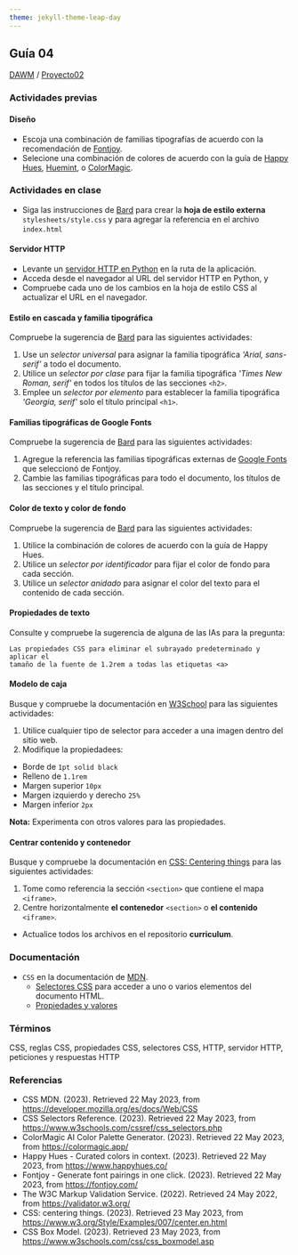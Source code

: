 ```yaml
---
theme: jekyll-theme-leap-day
---
```


## Guía 04

[DAWM](/DAWM/) / [Proyecto02](/DAWM/proyectos/2023/proyecto02)

### Actividades previas

#### Diseño

* Escoja una combinación de familias tipografías de acuerdo con la recomendación de [Fontjoy](https://fontjoy.com/).
* Selecione una combinación de colores de acuerdo con la guía de [Happy Hues](https://www.happyhues.co/), [Huemint](https://huemint.com/website-2/), o [ColorMagic](https://colormagic.app/). 


### Actividades en clase

* Siga las instrucciones de [Bard](bard/guia04-bard01.pdf) para crear la **hoja de estilo externa** `stylesheets/style.css` y para agregar la referencia en el archivo `index.html`

#### Servidor HTTP 

* Levante un [servidor HTTP en Python](/DAWM/tutoriales/python) en la ruta de la aplicación.
* Acceda desde el navegador al URL del servidor HTTP en Python, y
* Compruebe cada uno de los cambios en la hoja de estilo CSS al actualizar el URL en el navegador.

#### Estilo en cascada y familia tipográfica

Compruebe la sugerencia de [Bard](bard/guia04-bard02.pdf) para las siguientes actividades:

1. Use un _selector universal_ para asignar la familia tipográfica _'Arial, sans-serif'_ a todo el documento. 
2. Utilice un _selector por clase_ para fijar la familia tipográfica _'Times New Roman, serif'_ en todos los títulos de las secciones `<h2>`. 
3. Emplee un _selector por elemento_ para establecer la familia tipográfica _'Georgia, serif'_ solo el título principal `<h1>`. 

#### Familias tipográficas de Google Fonts

Compruebe la sugerencia de [Bard](bard/guia04-bard03.pdf) para las siguientes actividades:

1. Agregue la referencia las familias tipográficas externas de [Google Fonts](https://fonts.google.com/) que seleccionó de Fontjoy.
2. Cambie las familias tipográficas para todo el documento, los títulos de las secciones y el título principal.

#### Color de texto y color de fondo

Compruebe la sugerencia de [Bard](bard/guia04-bard04.pdf) para las siguientes actividades:

1. Utilice la combinación de colores de acuerdo con la guía de Happy Hues.
2. Utilice un _selector por identificador_ para fijar el color de fondo para cada sección.
3. Utilice un _selector anidado_ para asignar el color del texto para el contenido de cada sección.

#### Propiedades de texto

Consulte y compruebe la sugerencia de alguna de las IAs para la pregunta:

```
Las propiedades CSS para eliminar el subrayado predeterminado y aplicar el 
tamaño de la fuente de 1.2rem a todas las etiquetas <a>
```

#### Modelo de caja

Busque y compruebe la documentación en [W3School](https://www.w3schools.com/css/css_boxmodel.asp) para las siguientes actividades:

1. Utilice cualquier tipo de selector para acceder a una imagen dentro del sitio web.  
2. Modifique la propiedadees:
  * Borde de `1pt solid black`
  * Relleno de `1.1rem`
  * Margen superior `10px`
  * Margen izquierdo y derecho `25%`
  * Margen inferior `2px`

**Nota:** Experimenta con otros valores para las propiedades.

#### Centrar contenido y contenedor

Busque y compruebe la documentación en [CSS: Centering things](https://www.w3.org/Style/Examples/007/center.en.html) para las siguientes actividades:

1. Tome como referencia la sección `<section>` que contiene el mapa `<iframe>`. 
2. Centre horizontalmente **el contenedor** `<section>` o **el contenido** `<iframe>`.


* Actualice todos los archivos en el repositorio **curriculum**.

### Documentación

* `CSS` en la documentación de [MDN](https://developer.mozilla.org/es/docs/Web/CSS).
  - [Selectores CSS](https://www.w3schools.com/cssref/css_selectors.php) para acceder a uno o varios elementos del documento HTML.
  - [Propiedades y valores](https://www.w3schools.com/cssref/index.php)

### Términos

CSS, reglas CSS, propiedades CSS, selectores CSS, HTTP, servidor HTTP, peticiones y respuestas HTTP

### Referencias

* CSS  MDN. (2023). Retrieved 22 May 2023, from https://developer.mozilla.org/es/docs/Web/CSS
* CSS Selectors Reference. (2023). Retrieved 22 May 2023, from https://www.w3schools.com/cssref/css_selectors.php
* ColorMagic  AI Color Palette Generator. (2023). Retrieved 22 May 2023, from https://colormagic.app/
* Happy Hues - Curated colors in context. (2023). Retrieved 22 May 2023, from https://www.happyhues.co/
* Fontjoy - Generate font pairings in one click. (2023). Retrieved 22 May 2023, from https://fontjoy.com/
* The W3C Markup Validation Service. (2022). Retrieved 24 May 2022, from https://validator.w3.org/
* CSS: centering things. (2023). Retrieved 23 May 2023, from https://www.w3.org/Style/Examples/007/center.en.html
* CSS Box Model. (2023). Retrieved 23 May 2023, from https://www.w3schools.com/css/css_boxmodel.asp